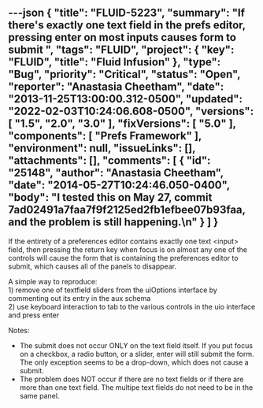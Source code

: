 ---json
{
  "title": "FLUID-5223",
  "summary": "If there's exactly one text field in the prefs editor, pressing enter on most inputs causes form to submit ",
  "tags": "FLUID",
  "project": {
    "key": "FLUID",
    "title": "Fluid Infusion"
  },
  "type": "Bug",
  "priority": "Critical",
  "status": "Open",
  "reporter": "Anastasia Cheetham",
  "date": "2013-11-25T13:00:00.312-0500",
  "updated": "2022-02-03T10:24:06.608-0500",
  "versions": [
    "1.5",
    "2.0",
    "3.0"
  ],
  "fixVersions": [
    "5.0"
  ],
  "components": [
    "Prefs Framework"
  ],
  "environment": null,
  "issueLinks": [],
  "attachments": [],
  "comments": [
    {
      "id": "25148",
      "author": "Anastasia Cheetham",
      "date": "2014-05-27T10:24:46.050-0400",
      "body": "I tested this on May 27, commit 7ad02491a7faa7f9f2125ed2fb1efbee07b93faa, and the problem is still happening.\n"
    }
  ]
}
---
If the entirety of a preferences editor contains exactly one text \<input> field, then pressing the return key when focus is on almost any one of the controls will cause the form that is containing the preferences editor to submit, which causes all of the panels to disappear.

A simple way to reproduce:\
1\) remove one of textfield sliders from the uiOptions interface by commenting out its entry in the aux schema\
2\) use keyboard interaction to tab to the various controls in the uio interface and press enter

Notes:

* The submit does not occur ONLY on the text field itself. If you put focus on a checkbox, a radio button, or a slider, enter will still submit the form. The only exception seems to be a drop-down, which does not cause a submit.
* The problem does NOT occur if there are no text fields or if there are more than one text field. The multipe text fields do not need to be in the same panel.

        